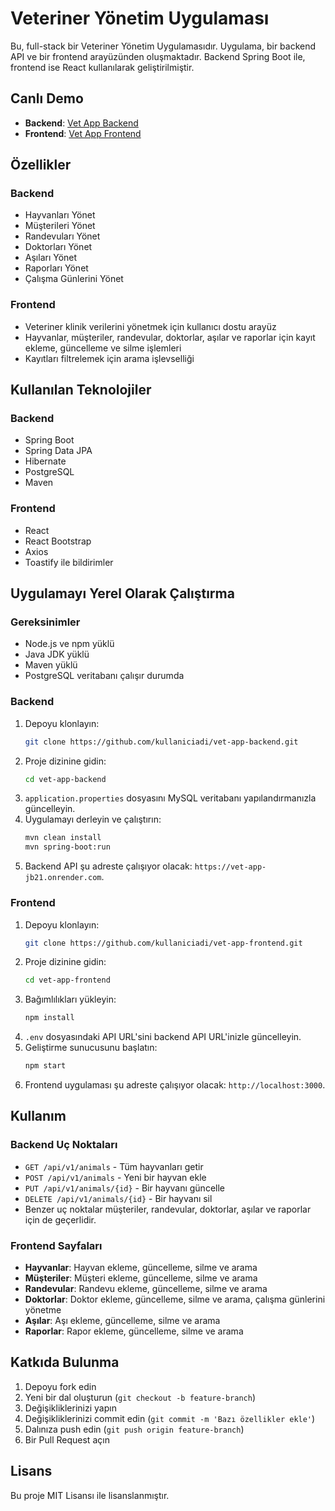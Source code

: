 # Veteriner Yönetim Uygulaması

Bu, full-stack bir Veteriner Yönetim Uygulamasıdır. Uygulama, bir backend API ve bir frontend arayüzünden oluşmaktadır. Backend Spring Boot ile, frontend ise React kullanılarak geliştirilmiştir.

## Canlı Demo

- **Backend**: [Vet App Backend](https://vet-app-jb21.onrender.com)
- **Frontend**: [Vet App Frontend](https://illustrious-sprite-fc0fa6.netlify.app/)

## Özellikler

### Backend

- Hayvanları Yönet
- Müşterileri Yönet
- Randevuları Yönet
- Doktorları Yönet
- Aşıları Yönet
- Raporları Yönet
- Çalışma Günlerini Yönet

### Frontend

- Veteriner klinik verilerini yönetmek için kullanıcı dostu arayüz
- Hayvanlar, müşteriler, randevular, doktorlar, aşılar ve raporlar için kayıt ekleme, güncelleme ve silme işlemleri
- Kayıtları filtrelemek için arama işlevselliği

## Kullanılan Teknolojiler

### Backend

- Spring Boot
- Spring Data JPA
- Hibernate
- PostgreSQL
- Maven

### Frontend

- React
- React Bootstrap
- Axios
- Toastify ile bildirimler

## Uygulamayı Yerel Olarak Çalıştırma

### Gereksinimler

- Node.js ve npm yüklü
- Java JDK yüklü
- Maven yüklü
- PostgreSQL veritabanı çalışır durumda

### Backend

1. Depoyu klonlayın:
    ```sh
    git clone https://github.com/kullaniciadi/vet-app-backend.git
    ```
2. Proje dizinine gidin:
    ```sh
    cd vet-app-backend
    ```
3. `application.properties` dosyasını MySQL veritabanı yapılandırmanızla güncelleyin.
4. Uygulamayı derleyin ve çalıştırın:
    ```sh
    mvn clean install
    mvn spring-boot:run
    ```
5. Backend API şu adreste çalışıyor olacak: `https://vet-app-jb21.onrender.com`.

### Frontend

1. Depoyu klonlayın:
    ```sh
    git clone https://github.com/kullaniciadi/vet-app-frontend.git
    ```
2. Proje dizinine gidin:
    ```sh
    cd vet-app-frontend
    ```
3. Bağımlılıkları yükleyin:
    ```sh
    npm install
    ```
4. `.env` dosyasındaki API URL'sini backend API URL'inizle güncelleyin.
5. Geliştirme sunucusunu başlatın:
    ```sh
    npm start
    ```
6. Frontend uygulaması şu adreste çalışıyor olacak: `http://localhost:3000`.

## Kullanım

### Backend Uç Noktaları

- `GET /api/v1/animals` - Tüm hayvanları getir
- `POST /api/v1/animals` - Yeni bir hayvan ekle
- `PUT /api/v1/animals/{id}` - Bir hayvanı güncelle
- `DELETE /api/v1/animals/{id}` - Bir hayvanı sil
- Benzer uç noktalar müşteriler, randevular, doktorlar, aşılar ve raporlar için de geçerlidir.

### Frontend Sayfaları

- **Hayvanlar**: Hayvan ekleme, güncelleme, silme ve arama
- **Müşteriler**: Müşteri ekleme, güncelleme, silme ve arama
- **Randevular**: Randevu ekleme, güncelleme, silme ve arama
- **Doktorlar**: Doktor ekleme, güncelleme, silme ve arama, çalışma günlerini yönetme
- **Aşılar**: Aşı ekleme, güncelleme, silme ve arama
- **Raporlar**: Rapor ekleme, güncelleme, silme ve arama

## Katkıda Bulunma

1. Depoyu fork edin
2. Yeni bir dal oluşturun (`git checkout -b feature-branch`)
3. Değişikliklerinizi yapın
4. Değişikliklerinizi commit edin (`git commit -m 'Bazı özellikler ekle'`)
5. Dalınıza push edin (`git push origin feature-branch`)
6. Bir Pull Request açın

## Lisans

Bu proje MIT Lisansı ile lisanslanmıştır.
